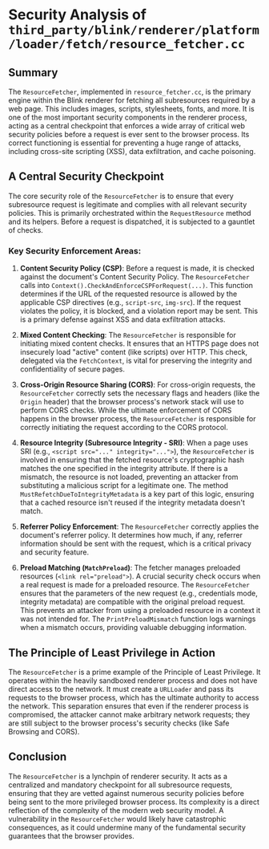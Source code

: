 # Security Analysis of `third_party/blink/renderer/platform/loader/fetch/resource_fetcher.cc`

## Summary

The `ResourceFetcher`, implemented in `resource_fetcher.cc`, is the primary engine within the Blink renderer for fetching all subresources required by a web page. This includes images, scripts, stylesheets, fonts, and more. It is one of the most important security components in the renderer process, acting as a central checkpoint that enforces a wide array of critical web security policies before a request is ever sent to the browser process. Its correct functioning is essential for preventing a huge range of attacks, including cross-site scripting (XSS), data exfiltration, and cache poisoning.

## A Central Security Checkpoint

The core security role of the `ResourceFetcher` is to ensure that every subresource request is legitimate and complies with all relevant security policies. This is primarily orchestrated within the `RequestResource` method and its helpers. Before a request is dispatched, it is subjected to a gauntlet of checks.

### Key Security Enforcement Areas:

1.  **Content Security Policy (CSP)**:
    Before a request is made, it is checked against the document's Content Security Policy. The `ResourceFetcher` calls into `Context().CheckAndEnforceCSPForRequest(...)`. This function determines if the URL of the requested resource is allowed by the applicable CSP directives (e.g., `script-src`, `img-src`). If the request violates the policy, it is blocked, and a violation report may be sent. This is a primary defense against XSS and data exfiltration attacks.

2.  **Mixed Content Checking**:
    The `ResourceFetcher` is responsible for initiating mixed content checks. It ensures that an HTTPS page does not insecurely load "active" content (like scripts) over HTTP. This check, delegated via the `FetchContext`, is vital for preserving the integrity and confidentiality of secure pages.

3.  **Cross-Origin Resource Sharing (CORS)**:
    For cross-origin requests, the `ResourceFetcher` correctly sets the necessary flags and headers (like the `Origin` header) that the browser process's network stack will use to perform CORS checks. While the ultimate enforcement of CORS happens in the browser process, the `ResourceFetcher` is responsible for correctly initiating the request according to the CORS protocol.

4.  **Resource Integrity (Subresource Integrity - SRI)**:
    When a page uses SRI (e.g., `<script src="..." integrity="...">`), the `ResourceFetcher` is involved in ensuring that the fetched resource's cryptographic hash matches the one specified in the integrity attribute. If there is a mismatch, the resource is not loaded, preventing an attacker from substituting a malicious script for a legitimate one. The method `MustRefetchDueToIntegrityMetadata` is a key part of this logic, ensuring that a cached resource isn't reused if the integrity metadata doesn't match.

5.  **Referrer Policy Enforcement**:
    The `ResourceFetcher` correctly applies the document's referrer policy. It determines how much, if any, referrer information should be sent with the request, which is a critical privacy and security feature.

6.  **Preload Matching (`MatchPreload`)**:
    The fetcher manages preloaded resources (`<link rel="preload">`). A crucial security check occurs when a real request is made for a preloaded resource. The `ResourceFetcher` ensures that the parameters of the new request (e.g., credentials mode, integrity metadata) are compatible with the original preload request. This prevents an attacker from using a preloaded resource in a context it was not intended for. The `PrintPreloadMismatch` function logs warnings when a mismatch occurs, providing valuable debugging information.

## The Principle of Least Privilege in Action

The `ResourceFetcher` is a prime example of the Principle of Least Privilege. It operates within the heavily sandboxed renderer process and does not have direct access to the network. It must create a `URLLoader` and pass its requests to the browser process, which has the ultimate authority to access the network. This separation ensures that even if the renderer process is compromised, the attacker cannot make arbitrary network requests; they are still subject to the browser process's security checks (like Safe Browsing and CORS).

## Conclusion

The `ResourceFetcher` is a lynchpin of renderer security. It acts as a centralized and mandatory checkpoint for all subresource requests, ensuring that they are vetted against numerous security policies before being sent to the more privileged browser process. Its complexity is a direct reflection of the complexity of the modern web security model. A vulnerability in the `ResourceFetcher` would likely have catastrophic consequences, as it could undermine many of the fundamental security guarantees that the browser provides.